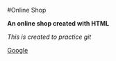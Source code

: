 #Online Shop

**An online shop created with HTML**

_This is created to practice git_

[Google](https://www.google.com/)
